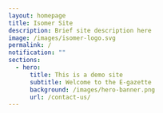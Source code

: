 ```yaml
---
layout: homepage
title: Isomer Site
description: Brief site description here
image: /images/isomer-logo.svg
permalink: /
notification: ""
sections:
  - hero:
      title: This is a demo site
      subtitle: Welcome to the E-gazette
      background: /images/hero-banner.png
      url: /contact-us/
---
```


